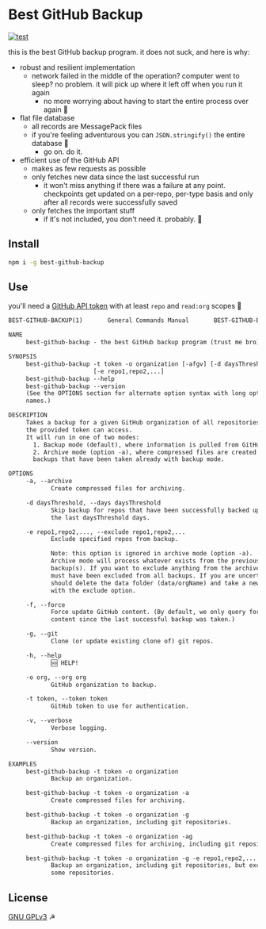# Best GitHub Backup

[![test](https://github.com/ctcpip/best-github-backup/actions/workflows/test.yml/badge.svg)](https://github.com/ctcpip/best-github-backup/actions/workflows/test.yml)

this is the best GitHub backup program. it does not suck, and here is why:

- robust and resilient implementation
  - network failed in the middle of the operation? computer went to sleep? no problem. it will pick up where it left off when you run it again
    - no more worrying about having to start the entire process over again 🙊
- flat file database
  - all records are MessagePack files
  - if you're feeling adventurous you can `JSON.stringify()` the entire database 🙈
    - go on. do it.
- efficient use of the GitHub API
  - makes as few requests as possible
  - only fetches new data since the last successful run
    - it won't miss anything if there was a failure at any point. checkpoints get updated on a per-repo, per-type basis and only after all records were successfully saved
  - only fetches the important stuff
    - if it's not included, you don't need it. probably. 🙉

## Install

```sh
npm i -g best-github-backup
```

## Use

you'll need a [GitHub API token](https://docs.github.com/en/authentication/keeping-your-account-and-data-secure/managing-your-personal-access-tokens) with at least `repo` and `read:org` scopes 🔭

```txt
BEST-GITHUB-BACKUP(1)       General Commands Manual       BEST-GITHUB-BACKUP(1)

NAME
     best-github-backup - the best GitHub backup program (trust me bro)

SYNOPSIS
     best-github-backup -t token -o organization [-afgv] [-d daysThreshold]
                        [-e repo1,repo2,...]
     best-github-backup --help
     best-github-backup --version
     (See the OPTIONS section for alternate option syntax with long option
     names.)

DESCRIPTION
     Takes a backup for a given GitHub organization of all repositories that
     the provided token can access.
     It will run in one of two modes:
       1. Backup mode (default), where information is pulled from GitHub, or
       2. Archive mode (option -a), where compressed files are created for
       backups that have been taken already with backup mode.

OPTIONS
     -a, --archive
            Create compressed files for archiving.

     -d daysThreshold, --days daysThreshold
            Skip backup for repos that have been successfully backed up within
            the last daysThreshold days.

     -e repo1,repo2,..., --exclude repo1,repo2,...
            Exclude specified repos from backup.

            Note: this option is ignored in archive mode (option -a).
            Archive mode will process whatever exists from the previously taken
            backup(s). If you want to exclude anything from the archive, it
            must have been excluded from all backups. If you are uncertain, you
            should delete the data folder (data/orgName) and take a new backup
            with the exclude option.

     -f, --force
            Force update GitHub content. (By default, we only query for new
            content since the last successful backup was taken.)

     -g, --git
            Clone (or update existing clone of) git repos.

     -h, --help
            🆘 HELP!

     -o org, --org org
            GitHub organization to backup.

     -t token, --token token
            GitHub token to use for authentication.

     -v, --verbose
            Verbose logging.

     --version
            Show version.

EXAMPLES
     best-github-backup -t token -o organization
            Backup an organization.

     best-github-backup -t token -o organization -a
            Create compressed files for archiving.

     best-github-backup -t token -o organization -g
            Backup an organization, including git repositories.

     best-github-backup -t token -o organization -ag
            Create compressed files for archiving, including git repositories.

     best-github-backup -t token -o organization -g -e repo1,repo2,...
            Backup an organization, including git repositories, but excluding
            some repositories.
```

## License

[GNU GPLv3](LICENSE) ☭
